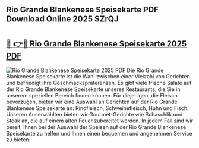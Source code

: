 ## Rio Grande Blankenese Speisekarte PDF Download Online 2025 SZrQJ

# <h2><a href="http://gcdt8ui.nevu.top/?p=Rio+Grande+Blankenese+Speisekarte">🔗 👉🔴 Rio Grande Blankenese Speisekarte 2025 PDF</a></h2>

[![Rio Grande Blankenese Speisekarte 2025 PDF](https://i.imgur.com/dBaPXMq.png)](http://gcdt8ui.nevu.top/?p=Rio+Grande+Blankenese+Speisekarte)
Die Rio Grande Blankenese Speisekarte ist die Wahl zwischen einer Vielzahl von Gerichten und befriedigt Ihre Geschmackspräferenzen. Es gibt viele frische Salate auf der Rio Grande Blankenese Speisekarte unseres Restaurants, die Sie in unserem speziellen Bereich finden können. Für diejenigen, die Fleisch bevorzugen, bieten wir eine Auswahl an Gerichten auf der Rio Grande Blankenese Speisekarte an: Rindfleisch, Schweinefleisch, Huhn und Fisch. Unseren Auserwählten bieten wir Gourmet-Gerichte wie Schaschlik und Steak an, die auf einem alten Feuer zubereitet werden. In jedem Fall sind wir bereit, Ihnen bei der Auswahl der Speisen auf der Rio Grande Blankenese Speisekarte zu helfen und Ihnen einen bequemen und angenehmen Service zu bieten.
